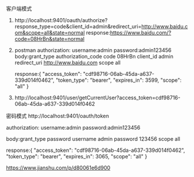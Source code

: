 客户端模式
1) http://localhost:9401/oauth/authorize?response_type=code&client_id=admin&redirect_uri=http://www.baidu.com&scope=all&state=normal
   response:https://www.baidu.com/?code=08HrBn&state=normal
2) postman
   authorization: username:admin 
                  password:admin123456
   body:grant_type            authorization_code
       code                   08HrBn
       client_id              admin
       redirect_uri           http://www.baidu.com
       scope                  all
       
       
       
     response:{
              "access_token": "cdf98716-06ab-45da-a637-339d014f0462",
              "token_type": "bearer",
              "expires_in": 3599,
              "scope": "all"
            }
3) http://localhost:9401/user/getCurrentUser?access_token=cdf98716-06ab-45da-a637-339d014f0462    

密码模式
http://localhost:9401/oauth/token

authorization: username:admin 
                  password:admin123456
                  
body:grant_type            password
       username              admin
       password           123456
       scope                  all
       

response:{
        "access_token": "cdf98716-06ab-45da-a637-339d014f0462",
        "token_type": "bearer",
        "expires_in": 3065,
        "scope": "all"
      }




https://www.jianshu.com/p/d80061e6d900
